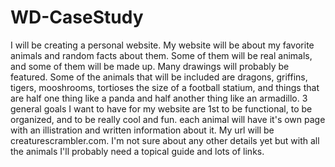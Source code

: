 # WD-CaseStudy
  I will be creating a personal website.
My website will be about my favorite animals and random facts about them.
Some of them will be real animals, 
and some of them will be made up. Many drawings will probably be featured.
Some of the animals that will be included are dragons, griffins, tigers, mooshrooms, 
tortioses the size of a football statium, and things that are half one thing like a panda 
and half another thing like an armadillo. 
3 general goals I want to have for my 
website are 1st to be functional, to be organized, and to be really cool and fun. 
each animal will have it's own page with an illistration and written information about it. 
My url will be creaturescrambler.com. 
I'm not sure about any other details yet but with all the animals I'll probably need a topical guide and lots of links. 
